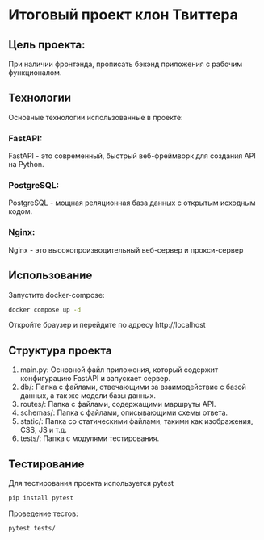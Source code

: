 # Итоговый проект клон Твиттера

## Цель проекта:
При наличии фронтэнда, прописать бэкэнд приложения с рабочим функционалом.

## Технологии
Основные технологии использованные в проекте:
### FastAPI: 
FastAPI - это современный, быстрый веб-фреймворк для создания API на Python.
### PostgreSQL: 
PostgreSQL - мощная реляционная база данных с открытым исходным кодом.

### Nginx: 
Nginx - это высокопроизводительный веб-сервер и прокси-сервер

## Использование
Запустите docker-compose:
```bash
docker compose up -d
```
Откройте браузер и перейдите по адресу http://localhost

## Структура проекта
1. main.py: Основной файл приложения, который содержит конфигурацию FastAPI и запускает сервер.
2. db/: Папка с файлами, отвечающими за взаимодействие с базой данных, а так же модели базы данных.
3. routes/: Папка с файлами, содержащими маршруты API.
4. schemas/: Папка с файлами, описывающими схемы ответа.
5. static/: Папка со статическими файлами, такими как изображения, CSS, JS и т.д.
6. tests/: Папка с модулями тестирования.

## Тестирование
Для тестирования проекта используется pytest
```bash
pip install pytest
```
Проведение тестов:
```bash
pytest tests/
```